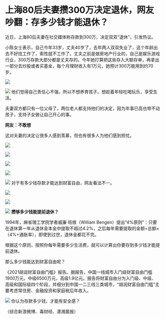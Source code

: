 # 上海80后夫妻攒300万决定退休，网友吵翻：存多少钱才能退休？

近日，上海80后夫妻在社交媒体称存款到300万，决定双双“退休”，引发热议。

小陈女士表示，自己今年33岁，丈夫40岁了，去年两人双双失业了，这个年龄出去不好找工作了，索性就不工作了。丈夫之前是做房地产行业的，自己是娱乐游戏行业，300万存款大部分都是丈夫存的。今年她打算把这些存入大额存单，再拿出一部分去炒股或者买基金，每个月理财收入有1万元，她预计300万能用到约70岁。

![](https://inews.gtimg.com/news_bt/OSKRg1EFgqXeFV4KTLg3xaa1n_5GCSOt-3MT8ICciOVUkAA/1000)

![](https://inews.gtimg.com/news_bt/Ox5hjzLyVENnN500PYPZqDi1JPzYERo-ZCk0rS6EAUf64AA/1000)
他们觉得自己责任心不强，所以不想养育孩子。想趁着年轻吃喝玩乐，享受生活。

夫妻双方都只有一位父母了，两位老人都支持他们的决定，因为年事已高也带不动孩子，支持子女做让自己开心的事。

**网友：不敢想**

这对夫妻的决定让很多人感到羡慕，但也有很多人为他们感到担忧。

![](https://inews.gtimg.com/news_bt/OQ2YthPhc-T7CBt-WbH2VNxHr6pTj4UtvYp8TT_vnoR6QAA/1000)

![](https://inews.gtimg.com/news_bt/OX7peXizgFBmUKrBXdfeZ9Nu3XVhqL38DJPLWJGfT5kNkAA/1000)

![](https://inews.gtimg.com/news_bt/OqDkJ0_e4T6TE2qiwcRt5FtyVj_LVIqdU_BmqU-xXzvicAA/1000)

![](https://inews.gtimg.com/news_bt/OwAne3NFYM44nHN-Krc1Keo_xx0Ej9TI6RAuhCKn-DWBcAA/1000)

![](https://inews.gtimg.com/news_bt/Of3lcdxEyyOeijitChhx5uTmVfZQEHaNaeFP1pZ96bYFsAA/1000)
对于有多少钱存款才能达到财富自由，网友看法不一。

![](https://inews.gtimg.com/news_bt/Os6oWndhEIABlHqwywASVIE2q4dwEeObJddI6iR8KRHKwAA/1000)

![](https://inews.gtimg.com/news_bt/Of8B6N2YW0xFvmHkk-iiNCe2tRYRbjHpIdOw78w5ofElMAA/1000)

![](https://inews.gtimg.com/news_bt/Op8WUCMOVAb85lhond8BaTNr8JxaJZiXgmmBSOEjGYmMwAA/1000)
**攒够多少钱能提前退休？**

1994年，麻省理工学院学者威廉·班根（William
Bengen）提出“4%原则”：只要在退休第一年从退休金本金中提取不超过4.2%，之后每年需要提取的金额=总额×（4%+通胀率），即使到过世，退休金都花不完。

根据这个原则，按照你每年需要多少生活费，就可以计算出你要存到多少钱才能提前退休。

那么多少钱能达到财富自由呢？

《2021胡润财富自由门槛》报告。据报告，中国一线城市入门级财富自由门槛1900万元，中级6500万元，高级1.9亿元。报告将财富自由分为入门级、中级、高级和国际级四个阶段，并细分到中国一二三线三类城市，“胡润财富自由门槛”主要考虑常住房、金融投资和家庭税后年收入。

![](https://inews.gtimg.com/news_bt/OWbE8BYrPzyw2JjEN7AUYZ-125AEUVa0_ePfneOzkDB30AA/1000)
你认为存款多少钱，才能有安全感？

（综合新浪微博、毒财经、潇湘晨报）

